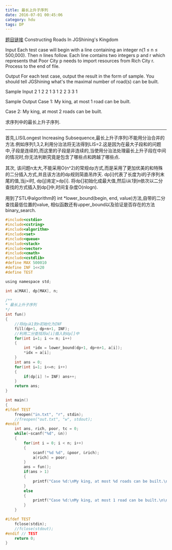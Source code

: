 ```yaml
---
title: 最长上升子序列
date: 2016-07-01 00:45:06
category: hdu
tags: DP
---
```

[题目链接](http://acm.hdu.edu.cn/showproblem.php?pid=1025)
Constructing Roads In JGShining's Kingdom

Input
Each test case will begin with a line containing an integer n(1 ≤ n ≤ 500,000). Then n lines follow. Each line contains two integers p and r which represents that Poor City p needs to import resources from Rich City r. Process to the end of file.
 

Output
For each test case, output the result in the form of sample. 
You should tell JGShining what's the maximal number of road(s) can be built. 
 

Sample Input
2
1 2
2 1
3
1 2
2 3
3 1
 

Sample Output
Case 1:
My king, at most 1 road can be built.

Case 2:
My king, at most 2 roads can be built.

求序列中的最长上升子序列.
<hr />

首先,LIS(Longest Increasing Subsequence,最长上升子序列)不能用分治合并的方法.例如序列1,3,2,利用分治法将无法得到LIS=2.这是因为在最大子段和的问题中,子段是连续的,而这里的子段是非连续的,当使用分治法处理最长上升子段在中间的情况时,你无法判断究竟是包含了哪些点和跨越了哪些点.

其次, 该问题n太大,不能采用O(n^2)的常规dp方式,而是采用了更加优美的和特殊的二分插入方式,并且该方法的dp规则简直吊炸天.
dp[i]代表了长度为i的子序列末尾的值,当j>i时, dp[j]肯定>dp[i].
将dp[]初始化成最大值,然后i从1到n依次以二分查找的方式插入到dp[]中,时间复杂度O(nlogn).

用到了STL中algorithm的 int *lower_bound(begin, end, value)方法,自带的二分查找最低位置的value, 相似函数还有upper_bound以及验证是否存在的方法binary_search.

```c
#include<cstdio>
#include<cstring>
#include<algorithm>
#include<set>
#include<queue>
#include<stack>
#include<vector>
#include<cmath>
#include<cstdlib>
#define MAX 500010
#define INF 1<<20
#define TEST

using namespace std;

int a[MAX], dp[MAX], n;

/**
* 最长上升子序列
*/
int fun()
{
    //将dp从1到n初始化为INF
    fill(dp+1, dp+n+1, INF);
    //利用二分查找将a[i]插入到dp[]中
    for(int i=1; i <= n; i++)
    {
        int *idx = lower_bound(dp+1, dp+n+1, a[i]);
        *idx = a[i];
    }
    int ans = 0;
    for(int i=1; i<=n; i++)
    {
        if(dp[i] != INF) ans++;
    }
    return ans;
}

int main()
{
#ifdef TEST
    freopen("in.txt", "r", stdin);
    //freopen("out.txt", "w", stdout);
#endif
    int ans, rich, poor, tc = 0;
    while(~scanf("%d", &n))
    {
        for(int i = 0; i < n; i++)
        {
            scanf("%d %d", &poor, &rich);
            a[rich] = poor;
        }
        ans = fun();
        if(ans > 1)
        {
            printf("Case %d:\nMy king, at most %d roads can be built.\n\n", ++tc, ans);
        }
        else
        {
            printf("Case %d:\nMy king, at most 1 road can be built.\n\n", ++tc);
        }
    }

#ifdef TEST
    fclose(stdin);
    //fclose(stdout);
#endif // TEST
    return 0;
}

```
